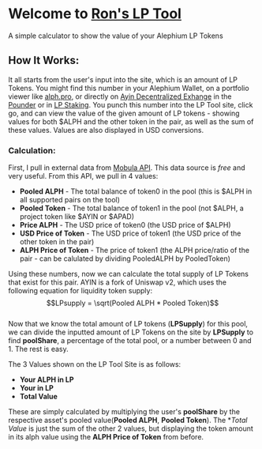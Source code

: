 # Welcome to [Ron's LP Tool](https://rondex.xyz/lp-tool)
A simple calculator to show the value of your Alephium LP Tokens

## How It Works:
It all starts from the user's input into the site, which is an amount of LP Tokens. You might find this number in your Alephium Wallet, on a portfolio viewer like [alph.pro](https://alph.pro), or directly on [Ayin Decentralized Exhange](https://ayin.app) in the [Pounder](https://ayin.app/vault) or in [LP Staking](https://ayin.app/stake). You punch this number into the LP Tool site, click go, and can view the value of the given amount of LP tokens - showing values for both $ALPH and the other token in the pair, as well as the sum of these values. Values are also displayed in USD conversions.

### Calculation:
First, I pull in external data from [Mobula API](https://docs.mobula.io/api-reference/endpoint/market-pair). This data source is *free* and very useful. From this API, we pull in 4 values:
- **Pooled ALPH** - The total balance of token0 in the pool (this is $ALPH in all supported pairs on the tool)
- **Pooled Token** - The total balance of token1 in the pool (not $ALPH, a project token like $AYIN or $APAD)
- **Price ALPH** - The USD price of token0 (the USD price of $ALPH)
- **USD Price of Token** - The USD price of token1 (the USD price of the other token in the pair)
- **ALPH Price of Token** - The price of token1 (the ALPH price/ratio of the pair - can be calulated by dividing PooledALPH by PooledToken)

Using these numbers, now we can calculate the total supply of LP Tokens that exist for this pair. AYIN is a fork of Uniswap v2, which uses the following equation for liquidity token supply:  
$$LPsupply = \sqrt(Pooled ALPH * Pooled Token)$$  
Now that we know the total amount of LP tokens (**LPSupply**) for this pool, we can divide the inputted amount of LP Tokens on the site by **LPSupply** to find **poolShare**, a percentage of the total pool, or a number between 0 and 1. The rest is easy.

The 3 Values shown on the LP Tool Site is as follows:
- **Your ALPH in LP**
- **Your <token> in LP**
- **Total Value**

These are simply calculated by multiplying the user's **poolShare** by the respective asset's pooled value(**Pooled ALPH**, **Pooled Token**). The **Total Value* is just the sum of the other 2 values, but displaying the token amount in its alph value using the **ALPH Price of Token** from before.
